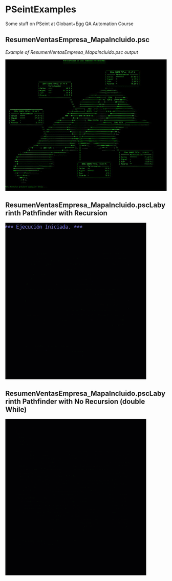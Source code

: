 # PSeintExamples
Some stuff on PSeint at Globant+Egg QA Automation Course


## ResumenVentasEmpresa_MapaIncluido.psc

*Example of ResumenVentasEmpresa_MapaIncluido.psc output*

![alt text](https://github.com/Jmlucero1984/PSeintExamples/blob/main/map.JPG?raw=true)


## ResumenVentasEmpresa_MapaIncluido.pscLabyrinth Pathfinder with Recursion 

![alt text](https://github.com/Jmlucero1984/PSeintExamples/blob/main/Labyrinth%20Recursion.gif?raw=true)

## ResumenVentasEmpresa_MapaIncluido.pscLabyrinth Pathfinder with No Recursion (double While)

![alt text](https://github.com/Jmlucero1984/PSeintExamples/blob/main/Labyrinth%20No%20Recursion.gif?raw=true)

 
